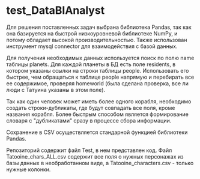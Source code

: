 # test_DataBIAnalyst
 
Для решения поставленных задач выбрана библиотека Pandas, так как она базируется на быстрой низкоуровневой библиотеке NumPy, и потому обладает высокой производительностью. Также использован инструмент mysql connector для взаимодействия с базой данных.

Для получения необходимых данных используется поиск по полю name таблицы planets. Для каждой планеты в БД есть поле residents, в котором указаны ссылки на строки таблицы people. Использовать его быстрее, чем обращаться к таблице people напрямую и перебирать все ее содержимое, проверяя  homeworld (была сделана проверка, все ли люди с Татуина указаны в этом поле).

Так как один человек может иметь более одного корабля, необходимо создать строки-дубликаты, где будут совпадать все поля, кроме названия корабля. Более быстрым способом является формирование словаря с "дубликатами" сразу в процессе сбора информации.

Сохранение в CSV осуществляется стандарной функцией библиотеки Pandas.

Репозиторий содержит файл Test, в нем представлен код. Файл Tatooine_chars_ALL.csv содержит все поля о нужных персонажах из базы данных в необработанном виде, а Tatooine_characters.csv - только нужные колонки.
